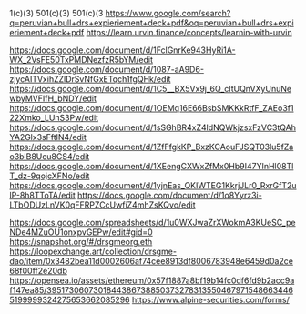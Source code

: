1(c)(3)
501(c)(3)
501(c)(3
https://www.google.com/search?q=peruvian+bull+drs+expieriement+deck+pdf&oq=peruvian+bull+drs+expieriement+deck+pdf
https://learn.urvin.finance/concepts/learnin-with-urvin

https://docs.google.com/document/d/1FclGnrKe943HyRi1A-WX_2VsFE50TxPMDNezfzR5bYM/edit
https://docs.google.com/document/d/1087-aA9D6-zjycAITVxihZZlDrSvNfGxETqch1fgQHk/edit
https://docs.google.com/document/d/1C5__BX5Vx9j_6Q_cItUQnVXyUnuNewbyMVFIfH_bNDY/edit
https://docs.google.com/document/d/1OEMq16E66BsbSMKKkRtfF_ZAEo3f122Xmko_LUnS3Pw/edit
https://docs.google.com/document/d/1sSGhBR4xZ4ldNQWkjzsxFzVC3tQAhYA2Glx3sFftIN4/edit
https://docs.google.com/document/d/1ZfFfgkKP_BxzKCAouFJSQT03lu5fZao3blB8Ucu8CS4/edit
https://docs.google.com/document/d/1XEengCXWxZfMx0Hb9I47YInHl08TlT_dz-9qojcXFNo/edit
https://docs.google.com/document/d/1yjnEas_QKIWTEG1KkrjJLr0_RxrGfT2ulP-8h8TToTA/edit
https://docs.google.com/document/d/1o8Yyrz3i-LTbODUzLnVK0qFFRPZCcUwfiZ4mhZsKQvo/edit

https://docs.google.com/spreadsheets/d/1u0WXJwaZrXWokmA3KUeSC_peNDe4MZuOU1onxpvGEPw/edit#gid=0
https://snapshot.org/#/drsgmeorg.eth
https://loopexchange.art/collection/drsgme-dao/item/0x3482bea11d0002606af74cee8913df8006783948e6459d0a2ce68f00ff2e20db
https://opensea.io/assets/ethereum/0x57f1887a8bf19b14fc0df6fd9b2acc9af147ea85/39517306073018443867388503732783135504679715486634465199999324275653662085296
https://www.alpine-securities.com/forms/

